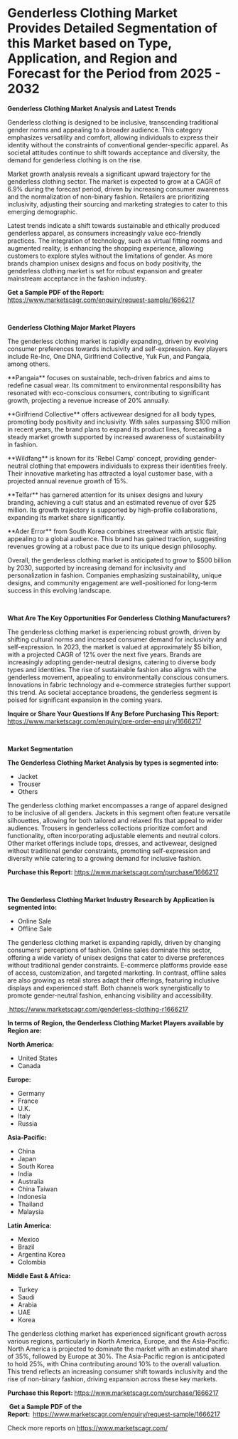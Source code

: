 <p><h1>Genderless Clothing Market Provides Detailed Segmentation of this Market based on Type, Application, and Region and Forecast for the Period from 2025 - 2032</h1></p><p><strong>Genderless Clothing Market Analysis and Latest Trends</strong></p>
<p><p>Genderless clothing is designed to be inclusive, transcending traditional gender norms and appealing to a broader audience. This category emphasizes versatility and comfort, allowing individuals to express their identity without the constraints of conventional gender-specific apparel. As societal attitudes continue to shift towards acceptance and diversity, the demand for genderless clothing is on the rise.</p><p>Market growth analysis reveals a significant upward trajectory for the genderless clothing sector. The market is expected to grow at a CAGR of 6.9% during the forecast period, driven by increasing consumer awareness and the normalization of non-binary fashion. Retailers are prioritizing inclusivity, adjusting their sourcing and marketing strategies to cater to this emerging demographic. </p><p>Latest trends indicate a shift towards sustainable and ethically produced genderless apparel, as consumers increasingly value eco-friendly practices. The integration of technology, such as virtual fitting rooms and augmented reality, is enhancing the shopping experience, allowing customers to explore styles without the limitations of gender. As more brands champion unisex designs and focus on body positivity, the genderless clothing market is set for robust expansion and greater mainstream acceptance in the fashion industry.</p></p>
<p><strong>Get a Sample PDF of the Report:&nbsp;</strong> <a href="https://www.marketscagr.com/enquiry/request-sample/1666217?utm_campaign=2936&utm_medium=2&utm_source=Github&utm_content=ia&utm_term=05042025&utm_id=genderless-clothing">https://www.marketscagr.com/enquiry/request-sample/1666217</a></p>
<p>&nbsp;</p>
<p><strong>Genderless Clothing Major Market Players</strong></p>
<p><p>The genderless clothing market is rapidly expanding, driven by evolving consumer preferences towards inclusivity and self-expression. Key players include Re-Inc, One DNA, Girlfriend Collective, Yuk Fun, and Pangaia, among others. </p><p>**Pangaia** focuses on sustainable, tech-driven fabrics and aims to redefine casual wear. Its commitment to environmental responsibility has resonated with eco-conscious consumers, contributing to significant growth, projecting a revenue increase of 20% annually.</p><p>**Girlfriend Collective** offers activewear designed for all body types, promoting body positivity and inclusivity. With sales surpassing $100 million in recent years, the brand plans to expand its product lines, forecasting a steady market growth supported by increased awareness of sustainability in fashion.</p><p>**Wildfang** is known for its 'Rebel Camp' concept, providing gender-neutral clothing that empowers individuals to express their identities freely. Their innovative marketing has attracted a loyal customer base, with a projected annual revenue growth of 15%. </p><p>**Telfar** has garnered attention for its unisex designs and luxury branding, achieving a cult status and an estimated revenue of over $25 million. Its growth trajectory is supported by high-profile collaborations, expanding its market share significantly.</p><p>**Ader Error** from South Korea combines streetwear with artistic flair, appealing to a global audience. This brand has gained traction, suggesting revenues growing at a robust pace due to its unique design philosophy.</p><p>Overall, the genderless clothing market is anticipated to grow to $500 billion by 2030, supported by increasing demand for inclusivity and personalization in fashion. Companies emphasizing sustainability, unique designs, and community engagement are well-positioned for long-term success in this evolving landscape.</p></p>
<p>&nbsp;</p>
<p><strong>What Are The Key Opportunities For Genderless Clothing Manufacturers?</strong></p>
<p><p>The genderless clothing market is experiencing robust growth, driven by shifting cultural norms and increased consumer demand for inclusivity and self-expression. In 2023, the market is valued at approximately $5 billion, with a projected CAGR of 12% over the next five years. Brands are increasingly adopting gender-neutral designs, catering to diverse body types and identities. The rise of sustainable fashion also aligns with the genderless movement, appealing to environmentally conscious consumers. Innovations in fabric technology and e-commerce strategies further support this trend. As societal acceptance broadens, the genderless segment is poised for significant expansion in the coming years.</p></p>
<p><strong>Inquire or Share Your Questions If Any Before Purchasing This Report:</strong> <a href="https://www.marketscagr.com/enquiry/pre-order-enquiry/1666217?utm_campaign=2936&utm_medium=2&utm_source=Github&utm_content=ia&utm_term=05042025&utm_id=genderless-clothing">https://www.marketscagr.com/enquiry/pre-order-enquiry/1666217</a></p>
<p>&nbsp;</p>
<p><strong>Market Segmentation</strong></p>
<p><strong>The Genderless Clothing Market Analysis by types is segmented into:</strong></p>
<p><ul><li>Jacket</li><li>Trouser</li><li>Others</li></ul></p>
<p><p>The genderless clothing market encompasses a range of apparel designed to be inclusive of all genders. Jackets in this segment often feature versatile silhouettes, allowing for both tailored and relaxed fits that appeal to wider audiences. Trousers in genderless collections prioritize comfort and functionality, often incorporating adjustable elements and neutral colors. Other market offerings include tops, dresses, and activewear, designed without traditional gender constraints, promoting self-expression and diversity while catering to a growing demand for inclusive fashion.</p></p>
<p><strong>Purchase this Report:&nbsp;</strong><a href="https://www.marketscagr.com/purchase/1666217?utm_campaign=2936&utm_medium=2&utm_source=Github&utm_content=ia&utm_term=05042025&utm_id=genderless-clothing">https://www.marketscagr.com/purchase/1666217</a></p>
<p>&nbsp;</p>
<p><strong>The Genderless Clothing Market Industry Research by Application is segmented into:</strong></p>
<p><ul><li>Online Sale</li><li>Offline Sale</li></ul></p>
<p><p>The genderless clothing market is expanding rapidly, driven by changing consumers' perceptions of fashion. Online sales dominate this sector, offering a wide variety of unisex designs that cater to diverse preferences without traditional gender constraints. E-commerce platforms provide ease of access, customization, and targeted marketing. In contrast, offline sales are also growing as retail stores adapt their offerings, featuring inclusive displays and experienced staff. Both channels work synergistically to promote gender-neutral fashion, enhancing visibility and accessibility.</p></p>
<p><a href="https://www.marketscagr.com/genderless-clothing-r1666217?utm_campaign=2936&utm_medium=2&utm_source=Github&utm_content=ia&utm_term=05042025&utm_id=genderless-clothing">&nbsp;https://www.marketscagr.com/genderless-clothing-r1666217</a></p>
<p><strong>In terms of Region, the Genderless Clothing Market Players available by Region are:</strong></p>
<p>
    <p> <strong> North America: </strong>
        <ul>
            <li>United States</li>
            <li>Canada</li>
        </ul>
        </p> 
    <p> <strong> Europe: </strong>
        <ul>
            <li>Germany</li>
            <li>France</li>
            <li>U.K.</li>
            <li>Italy</li>
            <li>Russia</li>
        </ul>
        </p> 
    <p> <strong> Asia-Pacific: </strong>
        <ul>
            <li>China</li>
            <li>Japan</li>
            <li>South Korea</li>
            <li>India</li>
            <li>Australia</li>
            <li>China Taiwan</li>
            <li>Indonesia</li>
            <li>Thailand</li>
            <li>Malaysia</li>
        </ul>
        </p> 
    <p> <strong> Latin America: </strong>
        <ul>
            <li>Mexico</li>
            <li>Brazil</li>
            <li>Argentina Korea</li>
            <li>Colombia</li>
        </ul>
        </p> 
    <p> <strong> Middle East & Africa: </strong>
        <ul>
            <li>Turkey</li>
            <li>Saudi</li>
            <li>Arabia</li>
            <li>UAE</li>
            <li>Korea</li>
        </ul>
    </p>
    </p>
<p><p>The genderless clothing market has experienced significant growth across various regions, particularly in North America, Europe, and the Asia-Pacific. North America is projected to dominate the market with an estimated share of 35%, followed by Europe at 30%. The Asia-Pacific region is anticipated to hold 25%, with China contributing around 10% to the overall valuation. This trend reflects an increasing consumer shift towards inclusivity and the rise of non-binary fashion, driving expansion across these key markets.</p></p>
<p><strong>Purchase this Report: </strong><a href="https://www.marketscagr.com/purchase/1666217?utm_campaign=2936&utm_medium=2&utm_source=Github&utm_content=ia&utm_term=05042025&utm_id=genderless-clothing">https://www.marketscagr.com/purchase/1666217</a></p>
<p>&nbsp;<strong>Get a Sample PDF of the Report:&nbsp;&nbsp;</strong><a href="https://www.marketscagr.com/enquiry/request-sample/1666217?utm_campaign=2936&utm_medium=2&utm_source=Github&utm_content=ia&utm_term=05042025&utm_id=genderless-clothing">https://www.marketscagr.com/enquiry/request-sample/1666217</a></p>
<p><strong></strong></p>
<p>Check more reports on <a href="https://www.marketscagr.com/?utm_campaign=2936&utm_medium=2&utm_source=Github&utm_content=ia&utm_term=05042025&utm_id=genderless-clothing">https://www.marketscagr.com/</a></p>
